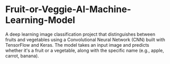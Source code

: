 # Fruit-or-Veggie-AI-Machine-Learning-Model
A deep learning image classification project that distinguishes between fruits and vegetables using a Convolutional Neural Network (CNN) built with TensorFlow and Keras. The model takes an input image and predicts whether it's a fruit or a vegetable, along with the specific name (e.g., apple, carrot, banana).
